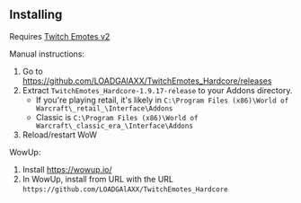 ## Installing

Requires [Twitch Emotes v2](https://www.curseforge.com/wow/addons/twitch-emotes-v2)

Manual instructions:

1. Go to https://github.com/LOADGAlAXX/TwitchEmotes_Hardcore/releases
1. Extract `TwitchEmotes_Hardcore-1.9.17-release` to your Addons directory.
    * If you're playing retail, it's likely in `C:\Program Files (x86)\World of Warcraft\_retail_\Interface\Addons`
    * Classic is  `C:\Program Files (x86)\World of Warcraft\_classic_era_\Interface\Addons`
1. Reload/restart WoW

WowUp:

1. Install https://wowup.io/
1. In WowUp, install from URL with the URL `https://github.com/LOADGAlAXX/TwitchEmotes_Hardcore`